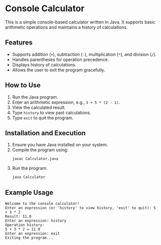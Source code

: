 # Console Calculator

This is a simple console-based calculator written in Java. It supports basic arithmetic operations and maintains a history of calculations.

## Features

- Supports addition (`+`), subtraction (`-`), multiplication (`*`), and division (`/`).
- Handles parentheses for operation precedence.
- Displays history of calculations.
- Allows the user to exit the program gracefully.

## How to Use

1. Run the Java program.
2. Enter an arithmetic expression, e.g., `3 + 5 * (2 - 1)`.
3. View the calculated result.
4. Type `history` to view past calculations.
5. Type `exit` to quit the program.

## Installation and Execution

1. Ensure you have Java installed on your system.
2. Compile the program using:
   ```sh
   javac Calculator.java
   ```
3. Run the program:
   ```sh
   java Calculator
   ```

## Example Usage

```
Welcome to the console calculator!
Enter an expression (or 'history' to view history, 'exit' to quit): 5 + 3 * 2
Result: 11.0
Enter an expression: history
Operation history:
5 + 3 * 2 = 11.0
Enter an expression: exit
Exiting the program...
```

##
